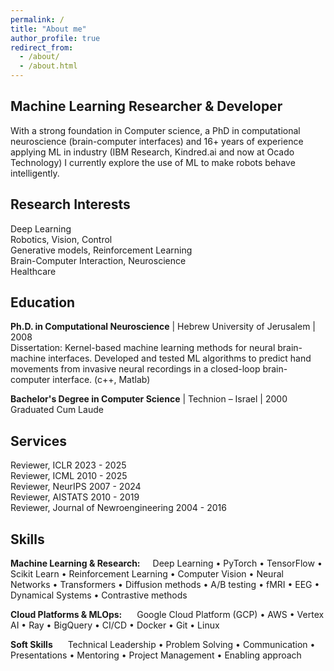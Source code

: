```yaml
---
permalink: /
title: "About me"
author_profile: true
redirect_from: 
  - /about/
  - /about.html
---
```


## Machine Learning Researcher & Developer

With a strong foundation in Computer science, a PhD in computational neuroscience (brain-computer interfaces) and 16+ years of experience applying ML in industry (IBM Research, Kindred.ai and now at Ocado Technology) I currently explore the use of ML to make robots behave intelligently.

## Research Interests
Deep Learning<br>
Robotics, Vision, Control<br>
Generative models, Reinforcement Learning<br>
Brain-Computer Interaction, Neuroscience<br>
Healthcare

## Education

**Ph.D. in Computational Neuroscience** | Hebrew University of Jerusalem | 2008  
Dissertation: Kernel-based machine learning methods for neural brain-machine interfaces. Developed and tested ML algorithms to predict hand movements from invasive neural recordings in a closed-loop brain-computer interface. (c++, Matlab)

**Bachelor's Degree in Computer Science** | Technion – Israel | 2000  
Graduated Cum Laude

## Services

Reviewer, ICLR 2023 - 2025<br>
Reviewer, ICML 2010 - 2025<br>
Reviewer, NeurIPS 2007 - 2024<br>
Reviewer, AISTATS 2010 - 2019<br>
Reviewer, Journal of Newroengineering 2004 - 2016

## Skills

**Machine Learning & Research:**<span style="margin-left: 20px">Deep Learning • PyTorch • TensorFlow • Scikit Learn • Reinforcement Learning • Computer Vision • Neural Networks • Transformers • Diffusion methods • A/B testing • fMRI • EEG • Dynamical Systems • Contrastive methods</span>

**Cloud Platforms & MLOps:** <span style="margin-left: 20px">Google Cloud Platform (GCP) • AWS • Vertex AI • Ray • BigQuery • CI/CD • Docker • Git • Linux</span>

**Soft Skills** <span style="margin-left: 20px">Technical Leadership • Problem Solving • Communication • Presentations • Mentoring • Project Management • Enabling approach</span>
